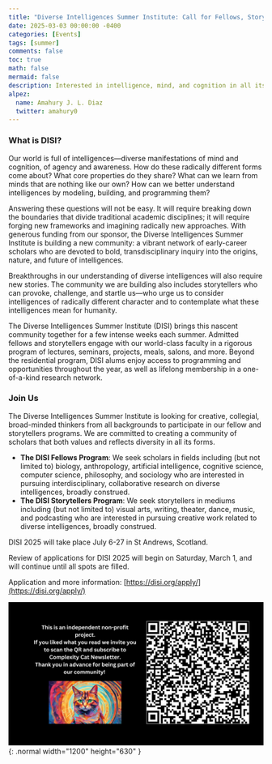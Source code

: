 ```yaml
---
title: "Diverse Intelligences Summer Institute: Call for Fellows, Storytellers, and Alumns"
date: 2025-03-03 00:00:00 -0400
categories: [Events]
tags: [summer]
comments: false
toc: true
math: false
mermaid: false
description: Interested in intelligence, mind, and cognition in all its forms? Early-career scholars from any discipline—and storytellers in any medium—are encouraged to apply! 
alpez:
  name: Amahury J. L. Diaz
  twitter: amahury0
---
```

### What is DISI?
Our world is full of intelligences—diverse manifestations of mind and cognition, of agency and awareness. How do these radically different forms come about? What core properties do they share? What can we learn from minds that are nothing like our own? How can we better understand intelligences by modeling, building, and programming them?

Answering these questions will not be easy. It will require breaking down the boundaries that divide traditional academic disciplines; it will require forging new frameworks and imagining radically new approaches. With generous funding from our sponsor, the Diverse Intelligences Summer Institute is building a new community: a vibrant network of early-career scholars who are devoted to bold, transdisciplinary inquiry into the origins, nature, and future of intelligences.

Breakthroughs in our understanding of diverse intelligences will also require new stories. The community we are building also includes storytellers who can provoke, challenge, and startle us—who urge us to consider intelligences of radically different character and to contemplate what these intelligences mean for humanity.

The Diverse Intelligences Summer Institute (DISI) brings this nascent community together for a few intense weeks each summer. Admitted fellows and storytellers engage with our world-class faculty in a rigorous program of lectures, seminars, projects, meals, salons, and more. Beyond the residential program, DISI alums enjoy access to programming and opportunities throughout the year, as well as lifelong membership in a one-of-a-kind research network.

### Join Us
The Diverse Intelligences Summer Institute is looking for creative, collegial, broad-minded thinkers from all backgrounds to participate in our fellow and storytellers programs. We are committed to creating a community of scholars that both values and reflects diversity in all its forms.

- **The DISI Fellows Program**: We seek scholars in fields including (but not limited to) biology, anthropology, artificial intelligence, cognitive science, computer science, philosophy, and sociology who are interested in pursuing interdisciplinary, collaborative research on diverse intelligences, broadly construed.
- **The DISI Storytellers Program**: We seek storytellers in mediums including (but not limited to) visual arts, writing, theater, dance, music, and podcasting who are interested in pursuing creative work related to diverse intelligences, broadly construed.

DISI 2025 will take place July 6-27 in St Andrews, Scotland.

Review of applications for DISI 2025 will begin on Saturday, March 1, and will continue until all spots are filled.

Application and more information: [https://disi.org/apply/](https://disi.org/apply/)

![Desktop View](/assets/img/fix/complexity-cat-newsletter.png){: .normal width="1200" height="630" }

